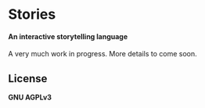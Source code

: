 # Stories
#### An interactive storytelling language

A very much work in progress. More details to come soon.

## License

**GNU AGPLv3**